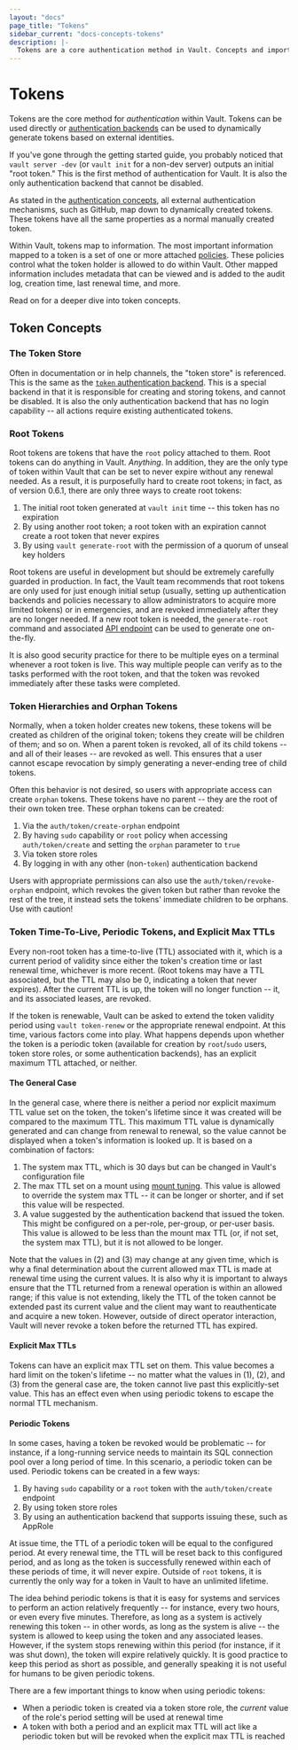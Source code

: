 ```yaml
---
layout: "docs"
page_title: "Tokens"
sidebar_current: "docs-concepts-tokens"
description: |-
  Tokens are a core authentication method in Vault. Concepts and important features. 
---
```


# Tokens

Tokens are the core method for _authentication_ within Vault. Tokens
can be used directly or [authentication backends](/docs/concepts/auth.html)
can be used to dynamically generate tokens based on external identities.

If you've gone through the getting started guide, you probably noticed that
`vault server -dev` (or `vault init` for a non-dev server) outputs an
initial "root token." This is the first method of authentication for Vault.
It is also the only authentication backend that cannot be disabled.

As stated in the [authentication concepts](/docs/concepts/auth.html),
all external authentication mechanisms, such as GitHub, map down to dynamically
created tokens. These tokens have all the same properties as a normal manually
created token.

Within Vault, tokens map to information. The most important information mapped
to a token is a set of one or more attached
[policies](/docs/concepts/policies.html). These policies control what the token
holder is allowed to do within Vault. Other mapped information includes
metadata that can be viewed and is added to the audit log, creation time, last
renewal time, and more.

Read on for a deeper dive into token concepts.

## Token Concepts

### The Token Store

Often in documentation or in help channels, the "token store" is referenced.
This is the same as the [`token` authentication
backend](https://www.vaultproject.io/docs/auth/token.html). This is a special
backend in that it is responsible for creating and storing tokens, and cannot
be disabled. It is also the only authentication backend that has no login
capability -- all actions require existing authenticated tokens.

### Root Tokens

Root tokens are tokens that have the `root` policy attached to them. Root
tokens can do anything in Vault. _Anything_. In addition, they are the only
type of token within Vault that can be set to never expire without any renewal
needed. As a result, it is purposefully hard to create root tokens; in fact, as
of version 0.6.1, there are only three ways to create root tokens:

1. The initial root token generated at `vault init` time -- this token has no
   expiration
2. By using another root token; a root token with an expiration cannot create a
   root token that never expires
3. By using `vault generate-root` with the permission of a quorum of unseal key
   holders

Root tokens are useful in development but should be extremely carefully guarded
in production. In fact, the Vault team recommends that root tokens are only
used for just enough initial setup (usually, setting up authentication backends
and policies necessary to allow administrators to acquire more limited tokens)
or in emergencies, and are revoked immediately after they are no longer needed.
If a new root token is needed, the `generate-root` command and associated [API
endpoint](https://www.vaultproject.io/docs/http/sys-generate-root.html) can be
used to generate one on-the-fly.

It is also good security practice for there to be multiple eyes on a terminal
whenever a root token is live. This way multiple people can verify as to the
tasks performed with the root token, and that the token was revoked immediately
after these tasks were completed.

### Token Hierarchies and Orphan Tokens

Normally, when a token holder creates new tokens, these tokens will be created
as children of the original token; tokens they create will be children of them;
and so on. When a parent token is revoked, all of its child tokens -- and all
of their leases -- are revoked as well. This ensures that a user cannot escape
revocation by simply generating a never-ending tree of child tokens.

Often this behavior is not desired, so users with appropriate access can create
`orphan` tokens. These tokens have no parent -- they are the root of their own
token tree. These orphan tokens can be created:

1. Via the `auth/token/create-orphan` endpoint
2. By having `sudo` capability or `root` policy when accessing
   `auth/token/create` and setting the `orphan` parameter to `true`
3. Via token store roles
4. By logging in with any other (non-`token`) authentication backend

Users with appropriate permissions can also use the `auth/token/revoke-orphan`
endpoint, which revokes the given token but rather than revoke the rest of the
tree, it instead sets the tokens' immediate children to be orphans. Use with
caution!

### Token Time-To-Live, Periodic Tokens, and Explicit Max TTLs

Every non-root token has a time-to-live (TTL) associated with it, which is a
current period of validity since either the token's creation time or last
renewal time, whichever is more recent. (Root tokens may have a TTL associated,
but the TTL may also be 0, indicating a token that never expires). After the
current TTL is up, the token will no longer function -- it, and its associated
leases, are revoked.

If the token is renewable, Vault can be asked to extend the token validity
period using `vault token-renew` or the appropriate renewal endpoint. At this
time, various factors come into play. What happens depends upon whether the
token is a periodic token (available for creation by `root`/`sudo` users, token
store roles, or some authentication backends), has an explicit maximum TTL
attached, or neither.

#### The General Case

In the general case, where there is neither a period nor explicit maximum TTL
value set on the token, the token's lifetime since it was created will be
compared to the maximum TTL. This maximum TTL value is dynamically generated
and can change from renewal to renewal, so the value cannot be displayed when a
token's information is looked up. It is based on a combination of factors:

1. The system max TTL, which is 30 days but can be changed in Vault's
   configuration file
2. The max TTL set on a mount using [mount
   tuning](https://www.vaultproject.io/docs/http/sys-mounts.html). This value
   is allowed to override the system max TTL -- it can be longer or shorter,
   and if set this value will be respected.
3. A value suggested by the authentication backend that issued the token. This
   might be configured on a per-role, per-group, or per-user basis. This value
   is allowed to be less than the mount max TTL (or, if not set, the system max
   TTL), but it is not allowed to be longer.

Note that the values in (2) and (3) may change at any given time, which is why
a final determination about the current allowed max TTL is made at renewal time
using the current values. It is also why it is important to always ensure that
the TTL returned from a renewal operation is within an allowed range; if this
value is not extending, likely the TTL of the token cannot be extended past its
current value and the client may want to reauthenticate and acquire a new
token. However, outside of direct operator interaction, Vault will never revoke
a token before the returned TTL has expired.

#### Explicit Max TTLs

Tokens can have an explicit max TTL set on them. This value becomes a hard
limit on the token's lifetime -- no matter what the values in (1), (2), and (3)
from the general case are, the token cannot live past this explicitly-set
value. This has an effect even when using periodic tokens to escape the normal
TTL mechanism.

#### Periodic Tokens

In some cases, having a token be revoked would be problematic -- for instance,
if a long-running service needs to maintain its SQL connection pool over a long
period of time. In this scenario, a periodic token can be used. Periodic tokens
can be created in a few ways:

1. By having `sudo` capability or a `root` token with the `auth/token/create`
   endpoint
2. By using token store roles
3. By using an authentication backend that supports issuing these, such as
   AppRole

At issue time, the TTL of a periodic token will be equal to the configured
period. At every renewal time, the TTL will be reset back to this configured
period, and as long as the token is successfully renewed within each of these
periods of time, it will never expire. Outside of `root` tokens, it is
currently the only way for a token in Vault to have an unlimited lifetime.

The idea behind periodic tokens is that it is easy for systems and services to
perform an action relatively frequently -- for instance, every two hours, or
even every five minutes. Therefore, as long as a system is actively renewing
this token -- in other words, as long as the system is alive -- the system is
allowed to keep using the token and any associated leases. However, if the
system stops renewing within this period (for instance, if it was shut down),
the token will expire relatively quickly. It is good practice to keep this
period as short as possible, and generally speaking it is not useful for humans
to be given periodic tokens.

There are a few important things to know when using periodic tokens:

* When a periodic token is created via a token store role, the _current_ value of the role's period setting will be used at renewal time 
* A token with both a period and an explicit max TTL will act like a periodic token but will be revoked when the explicit max TTL is reached
